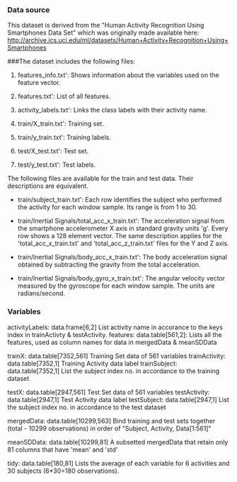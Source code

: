 ### Data source

This dataset is derived from the "Human Activity Recognition Using Smartphones Data Set" which was originally made available here: http://archive.ics.uci.edu/ml/datasets/Human+Activity+Recognition+Using+Smartphones


###The dataset includes the following files:

1. features_info.txt': Shows information about the variables used on the feature vector.

2. features.txt': List of all features.

3. activity_labels.txt': Links the class labels with their activity name.

4. train/X_train.txt': Training set.

5. train/y_train.txt': Training labels.

6. test/X_test.txt': Test set.

7. test/y_test.txt': Test labels.


The following files are available for the train and test data. Their descriptions are equivalent.

- train/subject_train.txt': Each row identifies the subject who performed the activity for each window sample. Its range is from 1 to 30.

- train/Inertial Signals/total_acc_x_train.txt': The acceleration signal from the smartphone accelerometer X axis in standard gravity units 'g'. Every row shows a 128 element vector. The same description applies for the 'total_acc_x_train.txt' and 'total_acc_z_train.txt' files for the Y and Z axis.

- train/Inertial Signals/body_acc_x_train.txt': The body acceleration signal obtained by subtracting the gravity from the total acceleration.

- train/Inertial Signals/body_gyro_x_train.txt': The angular velocity vector measured by the gyroscope for each window sample. The units are radians/second.

### Variables

activityLabels: data.frame[6,2] List activity name in accorance to the keys index in trainActivty & testActivity.
features: data.table[561,2]: Lists all the features, used as column names for data in mergedData & meanSDData

trainX: data.table[7352,561] Training Set data of 561 variables
trainActivity: data.table[7352,1] Training Activity data label
trainSubject: data.table[7352,1] List the subject index no. in accordance to the training dataset

testX: data.table[2947,561] Test Set data of 561 variables
testActivity: data.table[2947,1] Test Activity data label
testSubject: data.table[2947,1] List the subject index no. in accordance to the test dataset

mergedData: data.table[10299,563] Bind training and test sets together (total - 10299 observations) in order of "Subject, Activity, Data[1:561]"

meanSDData: data.table[10299,81] A subsetted mergedData that retain only 81 columns that have 'mean' and 'std'

tidy: data.table[180,81] Lists the average of each variable for 6 activities and 30 subjects (6*30=180 observations).